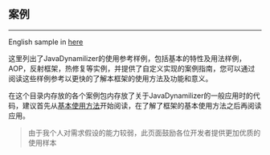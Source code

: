 ## 案例
---
English sample in [here](https://github.com/EB-wilson/JavaDynamilizer/tree/master/usage_sample/src/main/java/com/github/ebwilson/sample)

这里列出了JavaDynamilizer的使用参考样例，包括基本的特性及用法样例，AOP，反射框架，热修复等实例，并提供了自定义实现的案例指南，您可以通过阅读这些样例参考以更快的了解本框架的使用方法及功能和意义。

在这个目录内存放的各个案例包内存放了关于JavaDynamilizer的一般应用时的代码，建议首先从[基本使用方法](https://github.com/EB-wilson/JavaDynamilizer/tree/master/usage_sample/src/main/java/com/github/ebwilson/sample_zh/BaseUse.java)开始阅读，在了解了框架的基本使用方法之后再阅读应用。

> 由于我个人对需求假设的能力较弱，此页面鼓励各位开发者提供更加优质的使用样本

